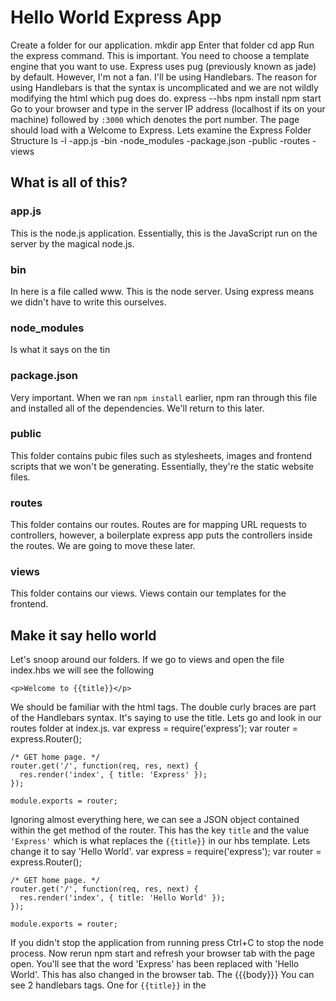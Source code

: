 # Hello World Express App
Create a folder for our application.
    mkdir app
Enter that folder
    cd app
Run the express command. This is important. You need to choose a template engine that you want to use. Express uses pug (previously known as jade) by default. However, I'm not a fan. I'll be using Handlebars.
The reason for using Handlebars is that the syntax is uncomplicated and we are not wildly modifying the html which pug does do.
    express --hbs
    npm install
    npm start
Go to your browser and type in the server IP address (localhost if its on your machine) followed by `:3000` which denotes the port number.
The page should load with a Welcome to Express.
Lets examine the Express Folder Structure
    ls -l
    -app.js
    -bin
    -node_modules
    -package.json
    -public
    -routes
    -views
## What is all of this?
### app.js
This is the node.js application. Essentially, this is the JavaScript run on the server by the magical node.js.

### bin
In here is a file called www. This is the node server. Using express means we didn't have to write this ourselves.

### node_modules
Is what it says on the tin

### package.json
Very important. When we ran `npm install` earlier, npm ran through this file and installed all of the dependencies. We'll return to this later.

### public
This folder contains pubic files such as stylesheets, images and frontend scripts that we won't be generating. Essentially, they're the static website files.

### routes
This folder contains our routes. Routes are for mapping URL requests to controllers, however, a boilerplate express app puts the controllers inside the routes. We are going to move these later.

### views
This folder contains our views. Views contain our templates for the frontend.

## Make it say hello world
Let's snoop around our folders. If we go to views and open the file index.hbs we will see the following
```<h1>{{title}}</h1>
<p>Welcome to {{title}}</p>
```
We should be familiar with the html tags. The double curly braces are part of the Handlebars syntax. It's saying to use the title. Lets go and look in our routes folder at index.js.
    var express = require('express');
    var router = express.Router();

    /* GET home page. */
    router.get('/', function(req, res, next) {
      res.render('index', { title: 'Express' });
    });

    module.exports = router;
Ignoring almost everything here, we can see a JSON object contained within the get method of the router. This has the key `title` and the value `'Express'` which is what replaces the `{{title}}` in our hbs template.
Lets change it to say 'Hello World'.
    var express = require('express');
    var router = express.Router();

    /* GET home page. */
    router.get('/', function(req, res, next) {
      res.render('index', { title: 'Hello World' });
    });

    module.exports = router;
If you didn't stop the application from running press Ctrl+C to stop the node process.
Now rerun npm start and refresh your browser tab with the page open. You'll see that the word 'Express' has been replaced with 'Hello World'. This has also changed in the browser tab. The <title> tag of the html page has also changed. But this wasn't in index.hbs. Lets look at our views folder again. Open the layout.hbs file.
    <!DOCTYPE html>
    <html>
      <head>
        <title>{{title}}</title>
        <link rel='stylesheet' href='/stylesheets/style.css' />
      </head>
      <body>
        {{{body}}}
      </body>
    </html>
You can see 2 handlebars tags. One for `{{title}}` in the <title> tag and one for `{{{body}}}` in the body tag. Notice, the contents of index.hbs has populated the placeholder `{{{body}}}`.
Also, notice that the body placeholder has 3 sets of braces {{{}}}, whereas the title only has 2 {{}}. This tells the handlebars whether to escape string or not. For the body, as we are inputting html, we mustn't escape the html tags. If you would like to see a visual representation of this, delete one set of braces around the body placeholder and rerun your node server.
